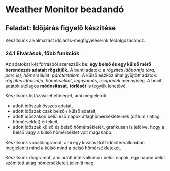 # Weather Monitor beadandó

## Feladat: Időjárás figyelő készítése

Készítsünk alkalmazást időjárás-megfigyeléseink feldolgozásához.

### 24.1 Elvárások, főbb funkciók
Az adatokat két forrásból szerezzük be: **egy belső és egy külső mérő berendezés adatait**
**rögzítjük**. A benti adatok: a *rögzítés időpontja (óra, perc is)*, *hőmérséklet*, *páratartalom*.
A külső eszköz által gyűjtött adatok: *rögzítés időpontja*, *hőmérséklet*, *légnyomás*, *csapadék*
mennyiség.
A bevitt adatok utólagos **módosítását**, **törlését** is tegyük lehetővé.

Készítsünk listázási lehetőséget, ami megjeleníti
- adott időszak összes adatát,
- adott időszak csak belső / külső adatait,
- adott időszakon belül eső napok átlaghőmérsékleteinek (dátum / átlag hőmérséklet)
értékeit,
- adott időszak külső és belső hőmérsékletét, grafikusan is jelölve, hogy a belső vagy a
külső hőmérséklet volt magasabb.

Készítsünk vonaldiagramot, ami egy kiválasztott időintervallumban megjeleníti mind a külső
mind a belső hőmérsékleteket.

Készítsünk diagramot, ami adott intervallumon belüli napok, egy napon belül számított átlag
hőmérsékleteit jeleníti meg. 